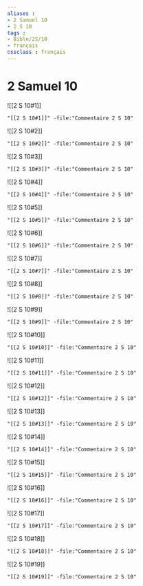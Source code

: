 ```yaml
---
aliases : 
- 2 Samuel 10
- 2 S 10
tags : 
- Bible/2S/10
- français
cssclass : français
---
```


# 2 Samuel 10

![[2 S 10#1]]

```query
"[[2 S 10#1]]" -file:"Commentaire 2 S 10"
```

![[2 S 10#2]]

```query
"[[2 S 10#2]]" -file:"Commentaire 2 S 10"
```

![[2 S 10#3]]

```query
"[[2 S 10#3]]" -file:"Commentaire 2 S 10"
```

![[2 S 10#4]]

```query
"[[2 S 10#4]]" -file:"Commentaire 2 S 10"
```

![[2 S 10#5]]

```query
"[[2 S 10#5]]" -file:"Commentaire 2 S 10"
```

![[2 S 10#6]]

```query
"[[2 S 10#6]]" -file:"Commentaire 2 S 10"
```

![[2 S 10#7]]

```query
"[[2 S 10#7]]" -file:"Commentaire 2 S 10"
```

![[2 S 10#8]]

```query
"[[2 S 10#8]]" -file:"Commentaire 2 S 10"
```

![[2 S 10#9]]

```query
"[[2 S 10#9]]" -file:"Commentaire 2 S 10"
```

![[2 S 10#10]]

```query
"[[2 S 10#10]]" -file:"Commentaire 2 S 10"
```

![[2 S 10#11]]

```query
"[[2 S 10#11]]" -file:"Commentaire 2 S 10"
```

![[2 S 10#12]]

```query
"[[2 S 10#12]]" -file:"Commentaire 2 S 10"
```

![[2 S 10#13]]

```query
"[[2 S 10#13]]" -file:"Commentaire 2 S 10"
```

![[2 S 10#14]]

```query
"[[2 S 10#14]]" -file:"Commentaire 2 S 10"
```

![[2 S 10#15]]

```query
"[[2 S 10#15]]" -file:"Commentaire 2 S 10"
```

![[2 S 10#16]]

```query
"[[2 S 10#16]]" -file:"Commentaire 2 S 10"
```

![[2 S 10#17]]

```query
"[[2 S 10#17]]" -file:"Commentaire 2 S 10"
```

![[2 S 10#18]]

```query
"[[2 S 10#18]]" -file:"Commentaire 2 S 10"
```

![[2 S 10#19]]

```query
"[[2 S 10#19]]" -file:"Commentaire 2 S 10"
```

